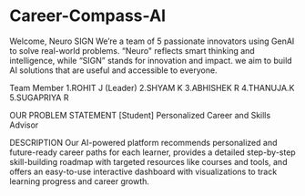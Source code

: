 # Career-Compass-AI

Welcome, Neuro SIGN
We’re a team of 5 passionate innovators using GenAI to solve real-world problems. “Neuro" reflects smart thinking and intelligence, while “SIGN” stands for innovation and impact. we aim to build AI solutions that are useful and accessible to everyone.

Team Member
1.ROHIT J (Leader)
2.SHYAM K
3.ABHISHEK R
4.THANUJA.K
5.SUGAPRIYA R

OUR PROBLEM STATEMENT
[Student] Personalized Career and Skills Advisor

DESCRIPTION
Our AI-powered platform recommends personalized and future-ready career paths for each learner, provides a detailed step-by-step skill-building roadmap with targeted resources like courses and tools, and offers an easy-to-use interactive dashboard with visualizations to track learning progress and career growth.
